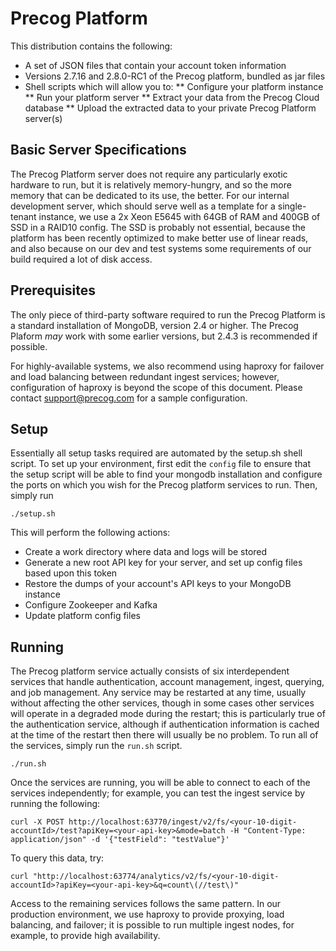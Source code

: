 # Precog Platform

This distribution contains the following:

* A set of JSON files that contain your account token information
* Versions 2.7.16 and 2.8.0-RC1 of the Precog platform, bundled as jar files
* Shell scripts which will allow you to:
** Configure your platform instance
** Run your platform server
** Extract your data from the Precog Cloud database
** Upload the extracted data to your private Precog Platform server(s)

## Basic Server Specifications

The Precog Platform server does not require any particularly exotic hardware to
run, but it is relatively memory-hungry, and so the more memory that can be
dedicated to its use, the better. For our internal development server, which
should serve well as a template for a single-tenant instance, we use a 2x Xeon
E5645 with 64GB of RAM and 400GB of SSD in a RAID10 config. The SSD is probably
not essential, because the platform has been recently optimized to make better
use of linear reads, and also because on our dev and test systems some
requirements of our build required a lot of disk access. 

## Prerequisites

The only piece of third-party software required to run the Precog Platform is a
standard installation of MongoDB, version 2.4 or higher. The Precog Plaform
*may* work with some earlier versions, but 2.4.3 is recommended if possible.

For highly-available systems, we also recommend using haproxy for failover and
load balancing between redundant ingest services; however, configuration of
haproxy is beyond the scope of this document. Please contact support@precog.com
for a sample configuration.

## Setup

Essentially all setup tasks required are automated by the setup.sh shell
script. To set up your environment, first edit the `config` file to ensure that
the setup script will be able to find your mongodb installation and configure
the ports on which you wish for the Precog platform services to run. Then,
simply run

    ./setup.sh

This will perform the following actions:

* Create a work directory where data and logs will be stored
* Generate a new root API key for your server, and set up config files based
  upon this token
* Restore the dumps of your account's API keys to your MongoDB instance
* Configure Zookeeper and Kafka
* Update platform config files

## Running

The Precog platform service actually consists of six interdependent services
that handle authentication, account management, ingest, querying, and job
management. Any service may be restarted at any time, usually without affecting
the other services, though in some cases other services will operate in a
degraded mode during the restart; this is particularly true of the
authentication service, although if authentication information is cached at the
time of the restart then there will usually be no problem. To run all of the
services, simply run the `run.sh` script.

    ./run.sh

Once the services are running, you will be able to connect to each of the services
independently; for example, you can test the ingest service by running the following:

    curl -X POST http://localhost:63770/ingest/v2/fs/<your-10-digit-accountId>/test?apiKey=<your-api-key>&mode=batch -H "Content-Type: application/json" -d '{"testField": "testValue"}'

 To query this data, try:

    curl "http://localhost:63774/analytics/v2/fs/<your-10-digit-accountId>?apiKey=<your-api-key>&q=count\(//test\)"

 Access to the remaining services follows the same pattern. In our production
 environment, we use haproxy to provide proxying, load balancing, and failover;
 it is possible to run multiple ingest nodes, for example, to provide high
 availability.
